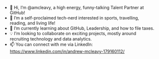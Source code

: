 - 👋 Hi, I’m @amcleavy, a high energy, funny-talking Talent Partner at GitHub! 
- 👀 I’m a self-proclaimed tech-nerd interested in sports, travelling, reading, and living life!
- 🌱 I’m currently learning about GitHub, Leadership, and how to file taxes.
- 💡 I’m looking to collaborate on exciting projects, mostly around recruiting technology and data analytics.
- 📫 You can connect with me via LinkedIn: https://www.linkedin.com/in/andrew-mcleavy-179160112/  

<!---
amcleavy/amcleavy is a ✨ special ✨ repository because its `README.md` (this file) appears on your GitHub profile.
You can click the Preview link to take a look at your changes.
--->

